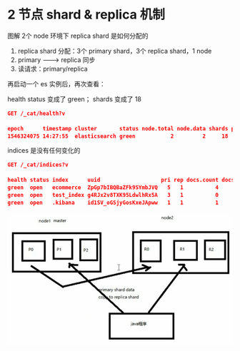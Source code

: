 # 2 节点 shard & replica 机制

图解 2个 node 环境下 replica shard 是如何分配的

1. replica shard 分配：3个 primary shard，3个 replica shard，1 node
2. primary ---> replica 同步
3. 读请求：primary/replica

再启动一个 es 实例后，再次查看：


health status 变成了 green； shards 变成了 18

```json
GET /_cat/health?v

epoch      timestamp cluster       status node.total node.data shards pri relo init unassign pending_tasks max_task_wait_time active_shards_percent
1546324075 14:27:55  elasticsearch green           2         2     18   9    0    0        0             0                  -                100.0%

```

indices 是没有任何变化的

```json
GET /_cat/indices?v

health status index      uuid                   pri rep docs.count docs.deleted store.size pri.store.size
green  open   ecommerce  ZpGp7bIBQBaZFk9SYmbJVQ   5   1          4            0     44.5kb         22.2kb
green  open   test_index g4RJx2v8TXK95LdwlhRx5A   3   1          0            0       780b           390b
green  open   .kibana    id1SV_oGSjyGosKxeJApww   1   1          1            0      6.3kb          3.1kb

```

![](./assets/markdown-img-paste-2019010114333074.png)
